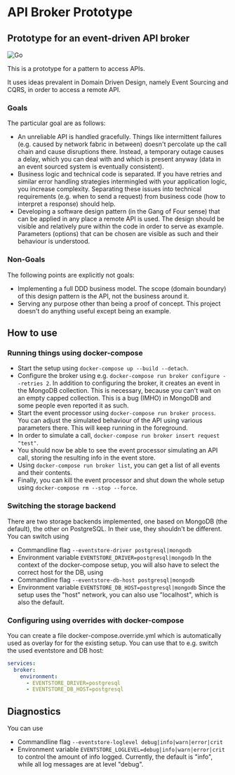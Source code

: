 # API Broker Prototype

## Prototype for an event-driven API broker

![Go](https://github.com/UlrichEckhardt/api-broker-prototype/workflows/Go/badge.svg)

This is a prototype for a pattern to access APIs.

It uses ideas prevalent in Domain Driven Design, namely Event Sourcing and CQRS, in order to access a remote API.

### Goals

The particular goal are as follows:

- An unreliable API is handled gracefully.
  Things like intermittent failures (e.g. caused by network fabric in between)
  doesn't percolate up the call chain and cause disruptions there. Instead, a
  temporary outage causes a delay, which you can deal with and which is present
  anyway (data in an event sourced system is eventually consistent).
- Business logic and technical code is separated.
  If you have retries and similar error handling strategies intermingled with
  your application logic, you increase complexity. Separating these issues into
  technical requirements (e.g. when to send a request) from business code (how
  to interpret a response) should help.
- Developing a software design pattern (in the Gang of Four sense) that can be
  applied in any place a remote API is used. The design should be visible and
  relatively pure within the code in order to serve as example. Parameters
  (options) that can be chosen are visible as such and their behaviour is
  understood.

### Non-Goals

The following points are explicitly not goals:

- Implementing a full DDD business model.
  The scope (domain boundary) of this design pattern is the API, not the business around it.
- Serving any purpose other than being a proof of concept.
  This project doesn't do anything useful except being an example.

## How to use

### Running things using docker-compose

- Start the setup using `docker-compose up --build --detach`.
- Configure the broker using e.g. `docker-compose run broker configure --retries 2`.
  In addition to configuring the broker, it creates an event in the MongoDB
  collection. This is necessary, because you can't wait on an empty capped
  collection. This is a bug (IMHO) in MongoDB and some people even reported
  it as such.
- Start the event processor using `docker-compose run broker process`. You can
  adjust the simulated behaviour of the API using various parameters there.
  This will keep running in the foreground.
- In order to simulate a call, `docker-compose run broker insert request "test"`.
- You should now be able to see the event processor simulating an API call,
  storing the resulting info in the event store.
- Using `docker-compose run broker list`, you can get a list of all events and
  their contents.
- Finally, you can kill the event processor and shut down the whole setup
  using `docker-compose rm --stop --force`.

### Switching the storage backend

There are two storage backends implemented, one based on MongoDB (the default),
the other on PostgreSQL. In their use, they shouldn't be different. You can
switch using

- Commandline flag `--eventstore-driver postgresql|mongodb`
- Environment variable `EVENTSTORE_DRIVER=postgresql|mongodb`
  In the context of the docker-compose setup, you will also have to select the
  correct host for the DB, using
- Commandline flag `--eventstore-db-host postgresql|mongodb`
- Environment variable `EVENTSTORE_DB_HOST=postgresql|mongodb`
  Since the setup uses the "host" network, you can also use "localhost", which
  is also the default.

### Configuring using overrides with docker-compose

You can create a file docker-compose.override.yml which is automatically used
as overlay for for the existing setup. You can use that to e.g. switch the
used eventstore and DB host:

```yaml
services:
  broker:
    environment:
      - EVENTSTORE_DRIVER=postgresql
      - EVENTSTORE_DB_HOST=postgresql
```

## Diagnostics

You can use

- Commandline flag `--eventstore-loglevel debug|info|warn|error|crit`
- Environment variable `EVENTSTORE_LOGLEVEL=debug|info|warn|error|crit`
  to control the amount of info logged. Currently, the default is "info",
  while all log messages are at level "debug".
